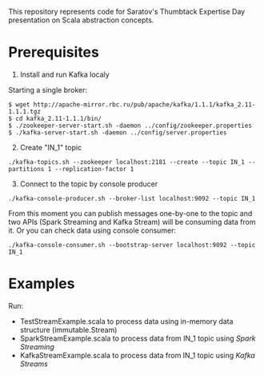 This repository represents code for Saratov's Thumbtack Expertise Day presentation on Scala abstraction concepts.

# Prerequisites
1. Install and run Kafka localy

Starting a single broker:
```
$ wget http://apache-mirror.rbc.ru/pub/apache/kafka/1.1.1/kafka_2.11-1.1.1.tgz
$ cd kafka_2.11-1.1.1/bin/
$ ./zookeeper-server-start.sh -daemon ../config/zookeeper.properties  
$ ./kafka-server-start.sh -daemon ../config/server.properties
```

2. Create "IN_1" topic
```
./kafka-topics.sh --zookeeper localhost:2181 --create --topic IN_1 --partitions 1 --replication-factor 1
```

3. Connect to the topic by console producer
```
./kafka-console-producer.sh --broker-list localhost:9092 --topic IN_1
```
From this moment you can publish messages one-by-one to the topic and two APIs (Spark Streaming and Kafka Stream) will be consuming data from it. Or you can check data using console consumer:
```
./kafka-console-consumer.sh --bootstrap-server localhost:9092 --topic IN_1
```

# Examples
Run:
- TestStreamExample.scala to process data using in-memory data structure (immutable.Stream)
- SparkStreamExample.scala to process data from IN_1 topic using *Spark Streaming*
- KafkaStreamExample.scala to process data from IN_1 topic using *Kafka Streams*



